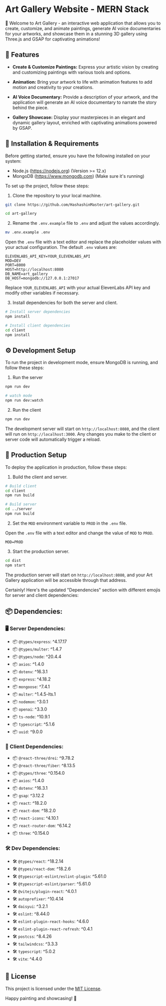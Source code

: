 # Art Gallery Website - MERN Stack

🎨 Welcome to Art Gallery - an interactive web application that allows you to create, customize, and animate paintings, generate AI voice documentaries for your artworks, and showcase them in a stunning 3D gallery using Three.js and GSAP for captivating animations!

## 🚀 Features

- **Create & Customize Paintings:** Express your artistic vision by creating and customizing paintings with various tools and options.

- **Animation:** Bring your artwork to life with animation features to add motion and creativity to your creations.

- **AI Voice Documentary:** Provide a description of your artwork, and the application will generate an AI voice documentary to narrate the story behind the piece.

- **Gallery Showcase:** Display your masterpieces in an elegant and dynamic gallery layout, enriched with captivating animations powered by GSAP.

## 🔧 Installation & Requirements

Before getting started, ensure you have the following installed on your system:

- Node.js (https://nodejs.org) (Version >= 12.x)
- MongoDB (https://www.mongodb.com) (Make sure it's running)

To set up the project, follow these steps:

1. Clone the repository to your local machine.

```bash
git clone https://github.com/HashashinMaster/art-gallery.git

cd art-gallery
```

2. Rename the `.env.example` file to `.env` and adjust the values accordingly.

```bash
mv .env.example .env
```

Open the `.env` file with a text editor and replace the placeholder values with your actual configuration. The default `.env` values are:

```plaintext
ELEVENLABS_API_KEY=YOUR_ELEVENLABS_API
MOD=DEV
PORT=8000
HOST=http://localhost:8080
DB_NAME=art_gallery
DB_HOST=mongodb://127.0.0.1:27017
```

Replace `YOUR_ELEVENLABS_API` with your actual ElevenLabs API key and modify other variables if necessary.

3. Install dependencies for both the server and client.

```bash
# Install server dependencies
npm install

# Install client dependencies
cd client
npm install
```

## ⚙️ Development Setup

To run the project in development mode, ensure MongoDB is running, and follow these steps:

1. Run the server

```bash
npm run dev

# watch mode
npm run dev:watch
```

2. Run the client

```bash
npm run dev
```

The development server will start on `http://localhost:8080`, and the client will run on `http://localhost:3000`. Any changes you make to the client or server code will automatically trigger a reload.

## 🚀 Production Setup

To deploy the application in production, follow these steps:

1. Build the client and server.

```bash
# Build client
cd client
npm run build

# Build server
cd ../server
npm run build
```

2. Set the `MOD` environment variable to `PROD` in the `.env` file.

Open the `.env` file with a text editor and change the value of `MOD` to `PROD`.

```plaintext
MOD=PROD
```

3. Start the production server.

```bash
cd dist
npm start
```

The production server will start on `http://localhost:8080`, and your Art Gallery application will be accessible through that address.

Certainly! Here's the updated "Dependencies" section with different emojis for server and client dependencies:

## 📦 Dependencies:

### 🖥️ Server Dependencies:

- 📦 `@types/express`: ^4.17.17
- 📦 `@types/multer`: ^1.4.7
- 📦 `@types/node`: ^20.4.4
- 📦 `axios`: ^1.4.0
- 📦 `dotenv`: ^16.3.1
- 📦 `express`: ^4.18.2
- 📦 `mongoose`: ^7.4.1
- 📦 `multer`: ^1.4.5-lts.1
- 📦 `nodemon`: ^3.0.1
- 📦 `openai`: ^3.3.0
- 📦 `ts-node`: ^10.9.1
- 📦 `typescript`: ^5.1.6
- 📦 `uuid`: ^9.0.0

### 🎨 Client Dependencies:

- 📦 `@react-three/drei`: ^9.78.2
- 📦 `@react-three/fiber`: ^8.13.5
- 📦 `@types/three`: ^0.154.0
- 📦 `axios`: ^1.4.0
- 📦 `dotenv`: ^16.3.1
- 📦 `gsap`: ^3.12.2
- 📦 `react`: ^18.2.0
- 📦 `react-dom`: ^18.2.0
- 📦 `react-icons`: ^4.10.1
- 📦 `react-router-dom`: ^6.14.2
- 📦 `three`: ^0.154.0

### 🛠️ Dev Dependencies:

- 🛠️ `@types/react`: ^18.2.14
- 🛠️ `@types/react-dom`: ^18.2.6
- 🛠️ `@typescript-eslint/eslint-plugin`: ^5.61.0
- 🛠️ `@typescript-eslint/parser`: ^5.61.0
- 🛠️ `@vitejs/plugin-react`: ^4.0.1
- 🛠️ `autoprefixer`: ^10.4.14
- 🛠️ `daisyui`: ^3.2.1
- 🛠️ `eslint`: ^8.44.0
- 🛠️ `eslint-plugin-react-hooks`: ^4.6.0
- 🛠️ `eslint-plugin-react-refresh`: ^0.4.1
- 🛠️ `postcss`: ^8.4.26
- 🛠️ `tailwindcss`: ^3.3.3
- 🛠️ `typescript`: ^5.0.2
- 🛠️ `vite`: ^4.4.0

## 📄 License

This project is licensed under the [MIT License](LICENSE).

Happy painting and showcasing! 🎉
